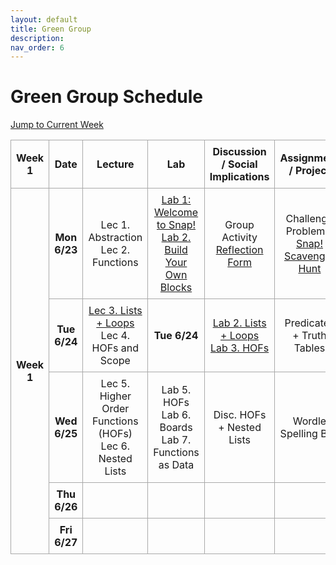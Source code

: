 ```yaml
---
layout: default
title: Green Group
description: 
nav_order: 6
---
```

# Green Group Schedule
<!-- Add styles for alternating row colors and borders -->
<!-- Add styles for alternating row colors and borders -->
<style>
    .schedule-table {
        border-collapse: collapse;
        width: 100%;
        text-align: center;
    }
    .schedule-table th, .schedule-table td {
        border: 1px solid #A9A9A9; /* Darker border for all rows and columns */
        padding: 8px;
    }
</style>

<!-- Add a jump-to button to navigate to the current week -->
<p>
    <a href="#week1">Jump to Current Week</a>
</p>

<!-- Week 1 Calendar -->
<table class="table table-bordered schedule-table" id="week1">
  <thead>
    <tr>
      <th class="center schedule-week-num">Week 1</th>
      <th>Date</th>
      <th>Lecture</th>
      <th>Lab</th>
      <th>Discussion / Social Implications</th>
      <th>Assignment / Project</th>
    </tr>
  </thead>
  <tbody class="content">
    <tr>
        <th rowspan="5">Week 1</th> <!-- Span 5 days -->
        <th>Mon 6/23</th> <!-- Date -->
        <td>Lec 1. Abstraction<br/>
        Lec 2. Functions</td><!-- Lecture -->
        <td><a href="https://cs10.org/bjc-r/llab/html/topic.html?1&2&3&topic=berkeley_bjc%2Fintro_pair%2F1-introduction.topic&course&novideo&noreading&noassignment">Lab 1: Welcome to Snap!</a><br/>
        <a href="https://cs10.org/bjc-r/cur/programming/loops/repeat-n/introduction-to-repeat-n.html?1&2&2&3&topic=berkeley_bjc%2Fintro_pair%2F2-loops-variables.topic&course=cs10_fa21.html&novideo&noreading&noassignment">Lab 2. Build Your Own Blocks</a></td><!-- Lab -->
        <td>Group Activity<br/>
        <a href="https://forms.gle/mLrxYMLhqAWWcszs7">Reflection Form</a></td> <!-- Discussion -->
        <td>Challenge Problems!<br/>
        <a href="https://docs.google.com/document/d/1SGeg23xw8VANSu8XvhydBove4it376ivMXyssTuH6gE/edit?usp=sharing">Snap! Scavenger Hunt</a><br/>
        </td> <!-- Assignment / Exam -->
    </tr>
    <tr>
        <th>Tue 6/24</th> <!-- Date -->
        <td><a href="">Lec 3. Lists + Loops</a><br/>
        Lec 4. HOFs and Scope</td><!-- Lecture -->
        <th>Tue 6/24</th> <!-- Date -->
        <td><a href="/bjc-su25/lab_directory">Lab 2. Lists + Loops</a><br/>
        <a href="/bjc-su25/lab_directory">Lab 3. HOFs</a></td> <!-- Lab -->
        <td>Predicates + Truth Tables</td> <!-- Discussion -->
        <td><a href="https://cs10.org/bjc-r/cur/programming/loops/repeat-n/draw-regular-polygons-with-repeat.html?1&2&2&3&topic=berkeley_bjc%2Fintro_pair%2F2-loops-variables.topic&course=cs10_fa21.html&novideo&noreading&noassignment">Generalize a Polygon!</a></td> <!-- Assignment / Exam -->
    </tr>
    <tr>
        <th>Wed 6/25</th> <!-- Date -->
        <td>Lec 5. Higher Order Functions (HOFs)<br/>
        Lec 6. Nested Lists</td> <!-- Lecture -->
        <td>Lab 5. HOFs<br/>
        Lab 6. Boards<br/>
        Lab 7. Functions as Data</td><!-- Lab -->
        <td>Disc. HOFs + Nested Lists</td> <!-- Discussion -->
        <td>Wordle<br/>
        Spelling Bee<br/></td> <!-- Assignments -->
    </tr>
    <tr>
        <th>Thu 6/26</th> <!-- Date -->
        <td></td><!-- Lecture -->
        <td></td> <!-- Lab -->
        <td></td> <!-- Discussion -->
        <td></td> <!-- Assignment / Exam -->
    </tr>
    <tr>
        <th>Fri 6/27</th> <!-- Date -->
        <td></td><!-- Lecture -->
        <td></td> <!-- Lab -->
        <td></td> <!-- Discussion -->
        <td></td> <!-- Assignment / Exam -->
    </tr>
  </tbody>
</table>

<br/>
